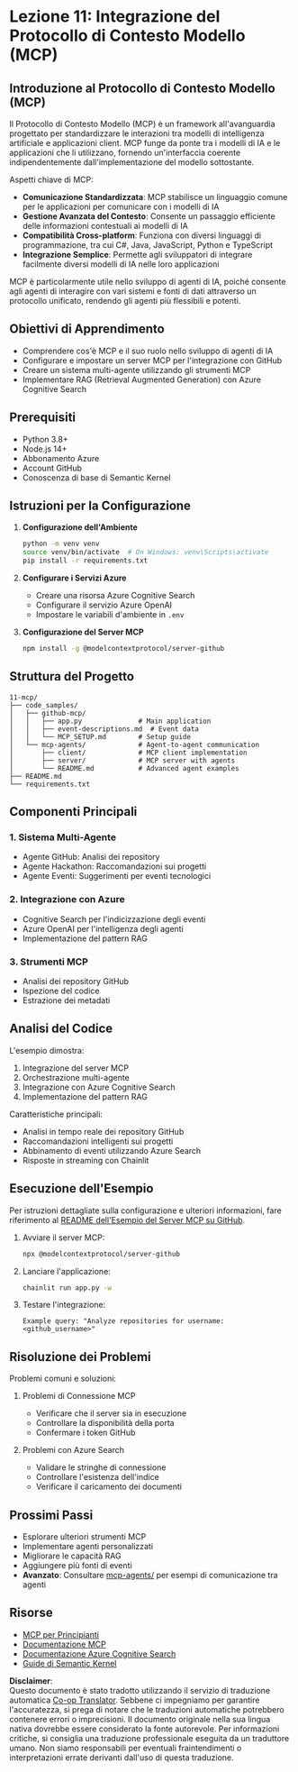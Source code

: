 <!--
CO_OP_TRANSLATOR_METADATA:
{
  "original_hash": "e255edb8423b34b4bba20263ef38f208",
  "translation_date": "2025-08-21T12:57:12+00:00",
  "source_file": "11-mcp/README.md",
  "language_code": "it"
}
-->
# Lezione 11: Integrazione del Protocollo di Contesto Modello (MCP)

## Introduzione al Protocollo di Contesto Modello (MCP)

Il Protocollo di Contesto Modello (MCP) è un framework all'avanguardia progettato per standardizzare le interazioni tra modelli di intelligenza artificiale e applicazioni client. MCP funge da ponte tra i modelli di IA e le applicazioni che li utilizzano, fornendo un'interfaccia coerente indipendentemente dall'implementazione del modello sottostante.

Aspetti chiave di MCP:

- **Comunicazione Standardizzata**: MCP stabilisce un linguaggio comune per le applicazioni per comunicare con i modelli di IA
- **Gestione Avanzata del Contesto**: Consente un passaggio efficiente delle informazioni contestuali ai modelli di IA
- **Compatibilità Cross-platform**: Funziona con diversi linguaggi di programmazione, tra cui C#, Java, JavaScript, Python e TypeScript
- **Integrazione Semplice**: Permette agli sviluppatori di integrare facilmente diversi modelli di IA nelle loro applicazioni

MCP è particolarmente utile nello sviluppo di agenti di IA, poiché consente agli agenti di interagire con vari sistemi e fonti di dati attraverso un protocollo unificato, rendendo gli agenti più flessibili e potenti.

## Obiettivi di Apprendimento
- Comprendere cos'è MCP e il suo ruolo nello sviluppo di agenti di IA
- Configurare e impostare un server MCP per l'integrazione con GitHub
- Creare un sistema multi-agente utilizzando gli strumenti MCP
- Implementare RAG (Retrieval Augmented Generation) con Azure Cognitive Search

## Prerequisiti
- Python 3.8+
- Node.js 14+
- Abbonamento Azure
- Account GitHub
- Conoscenza di base di Semantic Kernel

## Istruzioni per la Configurazione

1. **Configurazione dell'Ambiente**
   ```bash
   python -m venv venv
   source venv/bin/activate  # On Windows: venv\Scripts\activate
   pip install -r requirements.txt
   ```

2. **Configurare i Servizi Azure**
   - Creare una risorsa Azure Cognitive Search
   - Configurare il servizio Azure OpenAI
   - Impostare le variabili d'ambiente in `.env`

3. **Configurazione del Server MCP**
   ```bash
   npm install -g @modelcontextprotocol/server-github
   ```

## Struttura del Progetto

```
11-mcp/
├── code_samples/
│   ├── github-mcp/
│   │   ├── app.py              # Main application
│   │   ├── event-descriptions.md  # Event data
│   │   └── MCP_SETUP.md        # Setup guide
│   └── mcp-agents/             # Agent-to-agent communication
│       ├── client/             # MCP client implementation
│       ├── server/             # MCP server with agents
│       └── README.md           # Advanced agent examples
├── README.md
└── requirements.txt
```

## Componenti Principali

### 1. Sistema Multi-Agente
- Agente GitHub: Analisi dei repository
- Agente Hackathon: Raccomandazioni sui progetti
- Agente Eventi: Suggerimenti per eventi tecnologici

### 2. Integrazione con Azure
- Cognitive Search per l'indicizzazione degli eventi
- Azure OpenAI per l'intelligenza degli agenti
- Implementazione del pattern RAG

### 3. Strumenti MCP
- Analisi dei repository GitHub
- Ispezione del codice
- Estrazione dei metadati

## Analisi del Codice

L'esempio dimostra:
1. Integrazione del server MCP
2. Orchestrazione multi-agente
3. Integrazione con Azure Cognitive Search
4. Implementazione del pattern RAG

Caratteristiche principali:
- Analisi in tempo reale dei repository GitHub
- Raccomandazioni intelligenti sui progetti
- Abbinamento di eventi utilizzando Azure Search
- Risposte in streaming con Chainlit

## Esecuzione dell'Esempio

Per istruzioni dettagliate sulla configurazione e ulteriori informazioni, fare riferimento al [README dell'Esempio del Server MCP su GitHub](./code_samples/github-mcp/README.md).

1. Avviare il server MCP:
   ```bash
   npx @modelcontextprotocol/server-github
   ```

2. Lanciare l'applicazione:
   ```bash
   chainlit run app.py -w
   ```

3. Testare l'integrazione:
   ```
   Example query: "Analyze repositories for username: <github_username>"
   ```

## Risoluzione dei Problemi

Problemi comuni e soluzioni:
1. Problemi di Connessione MCP
   - Verificare che il server sia in esecuzione
   - Controllare la disponibilità della porta
   - Confermare i token GitHub

2. Problemi con Azure Search
   - Validare le stringhe di connessione
   - Controllare l'esistenza dell'indice
   - Verificare il caricamento dei documenti

## Prossimi Passi
- Esplorare ulteriori strumenti MCP
- Implementare agenti personalizzati
- Migliorare le capacità RAG
- Aggiungere più fonti di eventi
- **Avanzato**: Consultare [mcp-agents/](../../../11-mcp/code_samples/mcp-agents) per esempi di comunicazione tra agenti

## Risorse
- [MCP per Principianti](https://aka.ms/mcp-for-beginners)  
- [Documentazione MCP](https://github.com/microsoft/semantic-kernel/tree/main/python/semantic-kernel/semantic_kernel/connectors/mcp)
- [Documentazione Azure Cognitive Search](https://learn.microsoft.com/azure/search/)
- [Guide di Semantic Kernel](https://learn.microsoft.com/semantic-kernel/)

**Disclaimer**:  
Questo documento è stato tradotto utilizzando il servizio di traduzione automatica [Co-op Translator](https://github.com/Azure/co-op-translator). Sebbene ci impegniamo per garantire l'accuratezza, si prega di notare che le traduzioni automatiche potrebbero contenere errori o imprecisioni. Il documento originale nella sua lingua nativa dovrebbe essere considerato la fonte autorevole. Per informazioni critiche, si consiglia una traduzione professionale eseguita da un traduttore umano. Non siamo responsabili per eventuali fraintendimenti o interpretazioni errate derivanti dall'uso di questa traduzione.